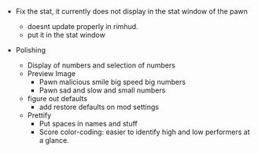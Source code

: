 - Fix the stat, it currently does not display in the stat window of the pawn
    - doesnt update properly in rimhud.
    - put it in the stat window

- Polishing
    - Display of numbers and selection of numbers
    - Preview Image
        - Pawn malicious smile big speed big numbers
        - Pawn sad and slow and small numbers
    - figure out defaults
        - add restore defaults on mod settings
    - Prettify
        - Put spaces in names and stuff 
        - Score color-coding: easier to identify high and low performers at a glance.